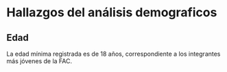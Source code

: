 # Hallazgos del análisis demograficos 

## Edad

La edad mínima registrada es de 18 años, correspondiente a los integrantes más jóvenes de la FAC.

